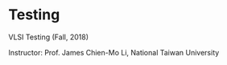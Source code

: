 # Testing
VLSI Testing (Fall, 2018)

Instructor: Prof. James Chien-Mo Li, National Taiwan University
